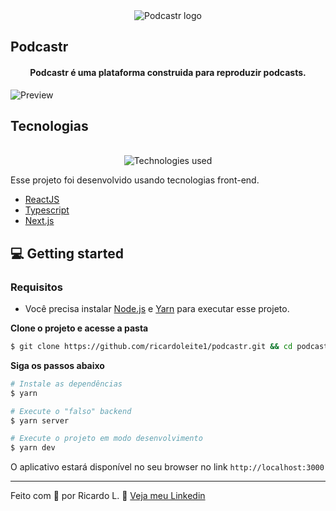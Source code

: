<div align="center">
  <img src="https://user-images.githubusercontent.com/64177036/116797948-4bad7100-aac1-11eb-9e4d-597a5ed9e60a.png" alt="Podcastr logo">
</div>

## Podcastr

<h4 align="center">
  Podcastr é uma plataforma construida para reproduzir podcasts.
</h4>

<img src="https://user-images.githubusercontent.com/64177036/116797934-2456a400-aac1-11eb-9782-31d93e0c4218.png" alt="Preview">

## Tecnologias

<div align="center">
  <br />
  <img src="https://user-images.githubusercontent.com/64177036/116797917-02f5b800-aac1-11eb-8bfd-21385b83b225.png" alt="Technologies used">
</div>

Esse projeto foi desenvolvido usando tecnologias front-end.


- [ReactJS](https://reactjs.org/)
- [Typescript](https://www.typescriptlang.org/)
- [Next.js](https://nextjs.org/)

## 💻 Getting started

### Requisitos

- Você precisa instalar [Node.js](https://nodejs.org/en/download/) e [Yarn](https://yarnpkg.com/) para executar esse projeto.

**Clone o projeto e acesse a pasta**

```bash
$ git clone https://github.com/ricardoleite1/podcastr.git && cd podcastr
```

**Siga os passos abaixo**

```bash
# Instale as dependências
$ yarn

# Execute o "falso" backend
$ yarn server

# Execute o projeto em modo desenvolvimento
$ yarn dev
```

O aplicativo estará disponível no seu browser no link `http://localhost:3000`

---

Feito com 💜 por Ricardo L. 👋 [Veja meu Linkedin](https://www.linkedin.com/in/ricardoleite15)

